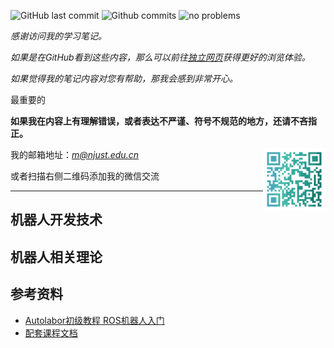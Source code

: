 
![GitHub last commit](https://badgen.net/github/last-commit/Meng2025/computer-technology/main)
![Github commits](https://badgen.net/github/commits/Meng2025/computer-technology/main)
![no problems](https://badgen.net/badge/no%20problem/(maybe)/red)

*感谢访问我的学习笔记。*

*如果是在GitHub看到这些内容，那么可以前往[独立网页](https://xu.yumeng.tech/robot)获得更好的浏览体验。*

*如果觉得我的笔记内容对您有帮助，那我会感到非常开心。*

最重要的

**如果我在内容上有理解错误，或者表达不严谨、符号不规范的地方，还请不吝指正。**

<img src = "./images/wechat.png" width="100px" align="right"/>

我的邮箱地址：[*m@njust.edu.cn*]()

或者扫描右侧二维码添加我的微信交流

---


## 机器人开发技术





## 机器人相关理论





## 参考资料


- [Autolabor初级教程 ROS机器人入门](https://www.bilibili.com/video/BV1Ci4y1L7ZZ)
- [配套课程文档](http://www.autolabor.com.cn/book/ROSTutorials/)







